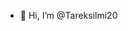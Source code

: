 - 👋 Hi, I’m @Tareksilmi20

<!---
Tareksilmi20/Tareksilmi20 is a ✨ special ✨ repository because its `README.md` (this file) appears on your GitHub profile.
You can click the Preview link to take a look at your changes.
--->
